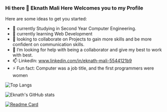 ### Hi there 👋 Eknath Mali Here Welcomes you to my Profile

<!--
**eknathmali/eknathmali** is a ✨ _special_ ✨ repository because its `README.md` (this file) appears on your GitHub profile.
-->
Here are some ideas to get you started:

- 🔭 currently Studying in Second Year Computer Engineering.
- 🌱 currently learning Web Development
- 👯 looking to collaborate on Projects to gain more skills and be more confident on communication skills.
- 🤔 I’m looking for help with being a collaborator and give my best to work with best.
- 📫 Linkedln: www.linkedin.com/in/eknath-mali-5544121b9
- ⚡ Fun fact: Computer was a job title, and the first programmers were women

![Top Langs](https://github-readme-stats.vercel.app/api/top-langs/?username=eknathmali)

![Eknath's GitHub stats](https://github-readme-stats.vercel.app/api?username=eknathmali&show_icons=true&theme=blue-green)
               <!-- <br><b> Resume<b> -->
<!-- ![Readme Card](https://github-eknathmali/eknathmaliusername=eknathmali&repo=eknathmali) -->

                                   
<!-- ![Top Langs](https://github-eknathmali/Resume/top-langs/?username=eknathmali&exclude_repo=Resume,eknathmali.github.io) -->

[![Readme Card](https://github-eknathmali/eknathmaliusername=eknathmali&repo=github-readme-stats)](https://github.com/anuraghazra/github-readme-stats)